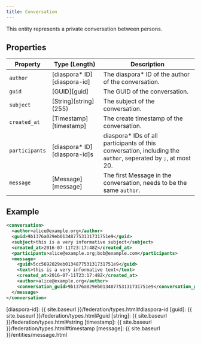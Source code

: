 ```yaml
---
title: Conversation
---
```


This entity represents a private conversation between persons.

## Properties

| Property       | Type (Length)                 | Description                                                                                                    |
| -------------- | ----------------------------- | -------------------------------------------------------------------------------------------------------------- |
| `author`       | [diaspora\* ID][diaspora-id]  | The diaspora\* ID of the author of the conversation.                                                           |
| `guid`         | [GUID][guid]                  | The GUID of the conversation.                                                                                  |
| `subject`      | [String][string] (255)        | The subject of the conversation.                                                    |
| `created_at`   | [Timestamp][timestamp]        | The create timestamp of the conversation.                                                                      |
| `participants` | [diaspora\* ID][diaspora-id]s | diaspora\* IDs of all participants of this conversation, including the `author`, seperated by `;`, at most 20. |
| `message`      | [Message][message]            | The first Message in the conversation, needs to be the same `author`.                                          |

## Example

~~~xml
<conversation>
  <author>alice@example.org</author>
  <guid>9b1376a029eb013487753131731751e9</guid>
  <subject>this is a very informative subject</subject>
  <created_at>2016-07-11T23:17:48Z</created_at>
  <participants>alice@example.org;bob@example.com</participants>
  <message>
    <guid>5cc5692029eb013487753131731751e9</guid>
    <text>this is a very informative text</text>
    <created_at>2016-07-11T23:17:48Z</created_at>
    <author>alice@example.org</author>
    <conversation_guid>9b1376a029eb013487753131731751e9</conversation_guid>
  </message>
</conversation>
~~~

[diaspora-id]: {{ site.baseurl }}/federation/types.html#diaspora-id
[guid]: {{ site.baseurl }}/federation/types.html#guid
[string]: {{ site.baseurl }}/federation/types.html#string
[timestamp]: {{ site.baseurl }}/federation/types.html#timestamp
[message]: {{ site.baseurl }}/entities/message.html
